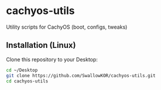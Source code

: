 # cachyos-utils
Utility scripts for CachyOS (boot, configs, tweaks)

## Installation (Linux)

Clone this repository to your Desktop:

```bash
cd ~/Desktop
git clone https://github.com/SwallowKOR/cachyos-utils.git
cd cachyos-utils
